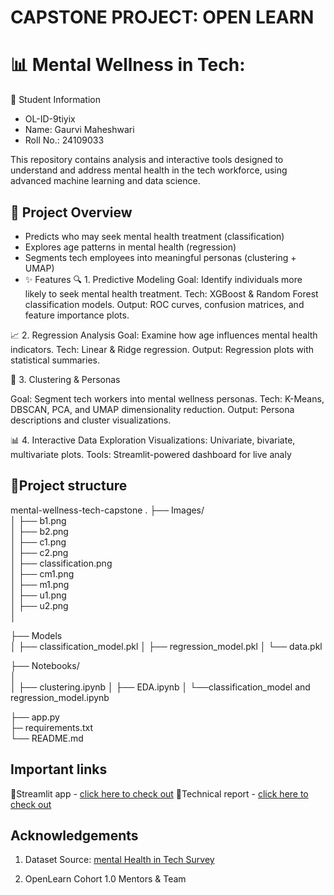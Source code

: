 # CAPSTONE PROJECT: OPEN LEARN 


# 📊 Mental Wellness in Tech: 

🧾 Student Information
- OL-ID-9tiyix
- Name: Gaurvi Maheshwari
- Roll No.: 24109033

This repository contains analysis and interactive tools designed to understand and address mental health in the tech workforce, using advanced machine learning and data science.

## 🚀 Project Overview
- Predicts who may seek mental health treatment (classification)
- Explores age patterns in mental health (regression)
- Segments tech employees into meaningful personas (clustering + UMAP)
- ✨ Features
🔍 1. Predictive Modeling
Goal: Identify individuals more likely to seek mental health treatment.
Tech: XGBoost & Random Forest classification models.
Output: ROC curves, confusion matrices, and feature importance plots.

📈 2. Regression Analysis
Goal: Examine how age influences mental health indicators.
Tech: Linear & Ridge regression.
Output: Regression plots with statistical summaries.

🧩 3. Clustering & Personas

Goal: Segment tech workers into mental wellness personas.
Tech: K-Means, DBSCAN, PCA, and UMAP dimensionality reduction.
Output: Persona descriptions and cluster visualizations.

📊 4. Interactive Data Exploration
Visualizations: Univariate, bivariate, multivariate plots.
Tools: Streamlit-powered dashboard for live analy

## 📂Project structure
mental-wellness-tech-capstone
.
├── Images/                  
│   ├── b1.png                
│   ├── b2.png               
│   ├── c1.png                
│   ├── c2.png                
│   ├── classification.png     
│   ├── cm1.png               
│   ├── m1.png           
│   ├── u1.png                
│   ├── u2.png                
│

├── Models                  
│   ├── classification_model.pkl
│   ├── regression_model.pkl
│   └── data.pkl                
       
├── Notebooks/                       
│  
│   ├── clustering.ipynb
│   ├── EDA.ipynb
│   └──classification_model and regression_model.ipynb

├── app.py                            
├─  requirements.txt                   
└── README.md                         
## Important links
👾Streamlit app - [click here to check out](https://openlearncapstone-gaurvi-7ws3zftovtxgrueum3jgcv.streamlit.app/)
🔗Technical report - [click here to check out](https://medium.com/@gaurvimaheshwari04/mental-heath-in-tech-machine-learning-analysis-persona-segmentation-242b69f53e8b)
## Acknowledgements
1. Dataset Source: [mental Health in Tech Survey](https://www.kaggle.com/datasets/osmi/mental-health-in-tech-survey)

2. OpenLearn Cohort 1.0 Mentors & Team
